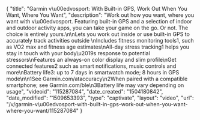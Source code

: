{
    "title": "Garmin v\u00edvosport: With Built-in GPS, Work Out When You Want, Where You Want",
    "description": "Work out how you want, where you want with v\u00edvosport. Featuring built-in GPS and a selection of indoor and outdoor activity apps, you can take your game on the go. Or not. The choice is entirely yours.\n\nLets you work out inside or use built-in GPS to accurately track activities outside \nIncludes fitness monitoring tools1, such as VO2 max and fitness age estimates\nAll-day stress tracking1 helps you stay in touch with your body\u2019s response to potential stressors\nFeatures an always-on color display and slim profile\nGet connected features2 such as smart notifications, music controls and more\nBattery life3: up to 7 days in smartwatch mode; 8 hours in GPS mode\n\n1See Garmin.com\/ataccuracy\n2When paired with a compatible smartphone; see Garmin.com\/ble\n3Battery life may vary depending on usage",
    "videoid": "115287084",
    "date_created": "1504180842",
    "date_modified": "1509653393",
    "type": "captivate",
    "layout": "video",
    "url": "\/v\/garmin-v\u00edvosport-with-built-in-gps-work-out-when-you-want-where-you-want\/115287084"
}